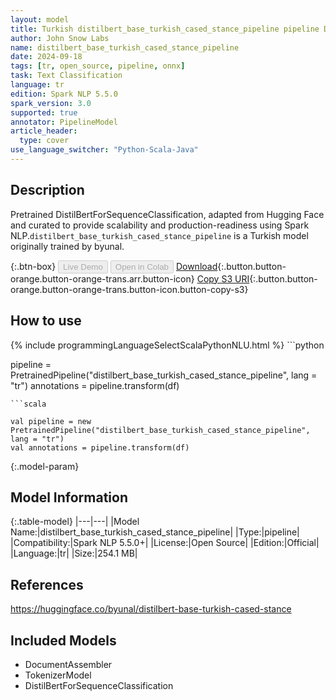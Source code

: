 ```yaml
---
layout: model
title: Turkish distilbert_base_turkish_cased_stance_pipeline pipeline DistilBertForSequenceClassification from byunal
author: John Snow Labs
name: distilbert_base_turkish_cased_stance_pipeline
date: 2024-09-18
tags: [tr, open_source, pipeline, onnx]
task: Text Classification
language: tr
edition: Spark NLP 5.5.0
spark_version: 3.0
supported: true
annotator: PipelineModel
article_header:
  type: cover
use_language_switcher: "Python-Scala-Java"
---
```


## Description

Pretrained DistilBertForSequenceClassification, adapted from Hugging Face and curated to provide scalability and production-readiness using Spark NLP.`distilbert_base_turkish_cased_stance_pipeline` is a Turkish model originally trained by byunal.

{:.btn-box}
<button class="button button-orange" disabled>Live Demo</button>
<button class="button button-orange" disabled>Open in Colab</button>
[Download](https://s3.amazonaws.com/auxdata.johnsnowlabs.com/public/models/distilbert_base_turkish_cased_stance_pipeline_tr_5.5.0_3.0_1726669685693.zip){:.button.button-orange.button-orange-trans.arr.button-icon}
[Copy S3 URI](s3://auxdata.johnsnowlabs.com/public/models/distilbert_base_turkish_cased_stance_pipeline_tr_5.5.0_3.0_1726669685693.zip){:.button.button-orange.button-orange-trans.button-icon.button-copy-s3}

## How to use



<div class="tabs-box" markdown="1">
{% include programmingLanguageSelectScalaPythonNLU.html %}
```python

pipeline = PretrainedPipeline("distilbert_base_turkish_cased_stance_pipeline", lang = "tr")
annotations =  pipeline.transform(df)   

```
```scala

val pipeline = new PretrainedPipeline("distilbert_base_turkish_cased_stance_pipeline", lang = "tr")
val annotations = pipeline.transform(df)

```
</div>

{:.model-param}
## Model Information

{:.table-model}
|---|---|
|Model Name:|distilbert_base_turkish_cased_stance_pipeline|
|Type:|pipeline|
|Compatibility:|Spark NLP 5.5.0+|
|License:|Open Source|
|Edition:|Official|
|Language:|tr|
|Size:|254.1 MB|

## References

https://huggingface.co/byunal/distilbert-base-turkish-cased-stance

## Included Models

- DocumentAssembler
- TokenizerModel
- DistilBertForSequenceClassification